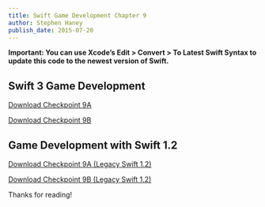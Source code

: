 ```yaml
---
title: Swift Game Development Chapter 9
author: Stephen Haney
publish_date: 2015-07-20
---
```


**Important: You can use Xcode’s Edit > Convert > To Latest Swift Syntax to update this code to the newest version of Swift.**

## Swift 3 Game Development

<a href="swift-3/Checkpoint-9A.zip">Download Checkpoint 9A</a>

<a href="swift-3/Checkpoint-9B.zip">Download Checkpoint 9B</a>

## Game Development with Swift 1.2

<a href="swift-1/Checkpoint-9A.zip">Download Checkpoint 9A (Legacy Swift 1.2)</a>

<a href="swift-1/Checkpoint-9B.zip">Download Checkpoint 9B (Legacy Swift 1.2)</a>

Thanks for reading!
